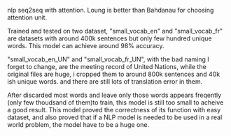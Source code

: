 nlp seq2seq with attention. Loung is better than Bahdanau for choosing attention unit. 

Trained and tested on two dataset, "small_vocab_en" and "small_vocab_fr" are datasets with around 400k sentences but only few hundred unique words. This model can achieve around 98% accuracy. 

"small_vocab_en_UN" and "small_vocab_fr_UN", with the bad naming I forget to change, are the meeting record of United Nations, while the original files are huge, i cropped them to around 800k sentences and 40k ish unique words. and there are still lots of translation error in them.

After discarded most words and leave only those words appears freqently (only few thoudsand of them)to train, this model is still too small to acheive a good result. This model proved the correctness of its function with easy dataset, and also proved that if a NLP model is needed to be used in a real world problem, the model have to be a huge one.
